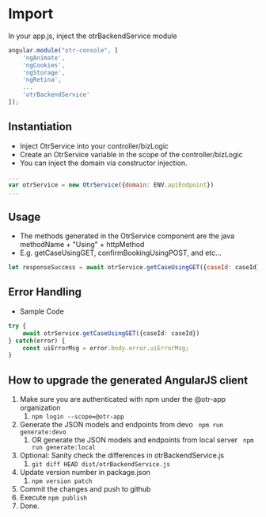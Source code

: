 # Import
In your app.js, inject the otrBackendService module

```js
angular.module("otr-console", [
    'ngAnimate',
    'ngCookies',
    'ngStorage',
    'ngRetina',
    ...
    'otrBackendService'
]);
```

## Instantiation

- Inject OtrService into your controller/bizLogic
- Create an OtrService variable in the scope of the controller/bizLogic
- You can inject the domain via constructor injection.

```js
...
var otrService = new OtrService({domain: ENV.apiEndpoint})
...
```

## Usage

- The methods generated in the OtrService component are the java methodName + "Using" + httpMethod
- E.g. getCaseUsingGET, confirmBookingUsingPOST, and etc...

```js
let responseSuccess = await otrService.getCaseUsingGET({caseId: caseId});
```

## Error Handling

- Sample Code

```typescript
try {
    await otrService.getCaseUsingGET({caseId: caseId})
} catch(error) {
    const uiErrorMsg = error.body.error.uiErrorMsg;
}
```

## How to upgrade the generated AngularJS client
1. Make sure you are authenticated with npm under the @otr-app organization
   1. ```npm login --scope=@otr-app```
2. 
   Generate the JSON models and endpoints from devo
   ``` npm run generate:devo```
   1. OR generate the JSON models and endpoints from local server
   ``` npm run generate:local```
3. Optional: Sanity check the differences in otrBackendService.js
   1. ```git diff HEAD dist/otrBackendService.js```
4. Update version number in package.json
    1. ``npm version patch`` 
6. Commit the changes and push to github
7. Execute ```npm publish```
8. Done.
